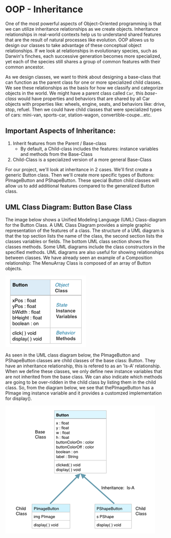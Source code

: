# OOP - Inheritance

One of the most powerful aspects of Object-Oriented programming is that we can utilize inheritance relationships as we create objects. Inheritance relationships in real-world contexts help us to understand shared features that are the result of natural processes like evolution. OOP allows us to design our classes to take advantage of these conceptual object relationships. If we look at relationships in evolutionary species, such as Darwin's finches, each successive generation becomes more specialized, yet each of the species still shares a group of common features with their common ancestor.

As we design classes, we want to think about designing a base-class that can function as the parent class for one or more specialized child classes. We see these relationships as the basis for how we classify and categorize objects in the world. We might have a parent class called `Car`, this _base-class_ would have properties and behaviors that are shared by all Car objects with properties like: wheels, engine, seats, and behaviors like: drive, stop, refuel. Then we could have child classes that were specialized types of cars: mini-van, sports-car, station-wagon, convertible-coupe...etc.

## Important Aspects of Inheritance:

1. Inherit features from the Parent / Base-class
   * By default, a Child-class includes the features: instance variables and methods from the Base-Class 
2. Child-Class is a specialized version of a more general Base-Class

For our project, we'll look at inheritance in 2 cases. We'll first create a generic Button class. Then we'll create more specific types of Buttons: PImageButton and PShapeButton. These special Button child classes will allow us to add additional features compared to the generalized Button class.

## UML Class Diagram: Button Base Class

The image below shows a Unified Modeling Language \(UML\) Class-diagram for the Button Class. A UML Class Diagram provides a simple graphic representation of the features of a class. The structure of a UML diagram is that the top section lists the name of the class, the second section lists the classes variables or fields. The bottom UML class section shows the classes methods. Some UML diagrams include the class constructors in the specified methods. UML diagrams are also useful for showing relationships between classes. We have already seen an example of a Composition relationship: The MenuArray Class is composed of an array of Button objects.

![](../.gitbook/assets/buttonclass.png)

As seen in the UML class diagram below, the PImageButton and PShapeButton classes are child classes of the base class: Button. They have an inheritance relationship, this is refered to as an 'Is-A' relationship. When we define these classes, we only define new instance variables that are not inherited from the base class. We can also indicate which methods are going to be over-ridden in the child class by listing them in the child class. So, from the diagram below, we see that thePImageButton has a PImage img instance variable and it provides a customzed implementation for display\(\).

![](../.gitbook/assets/screenshot-2015-10-25-16.59.21.png)

